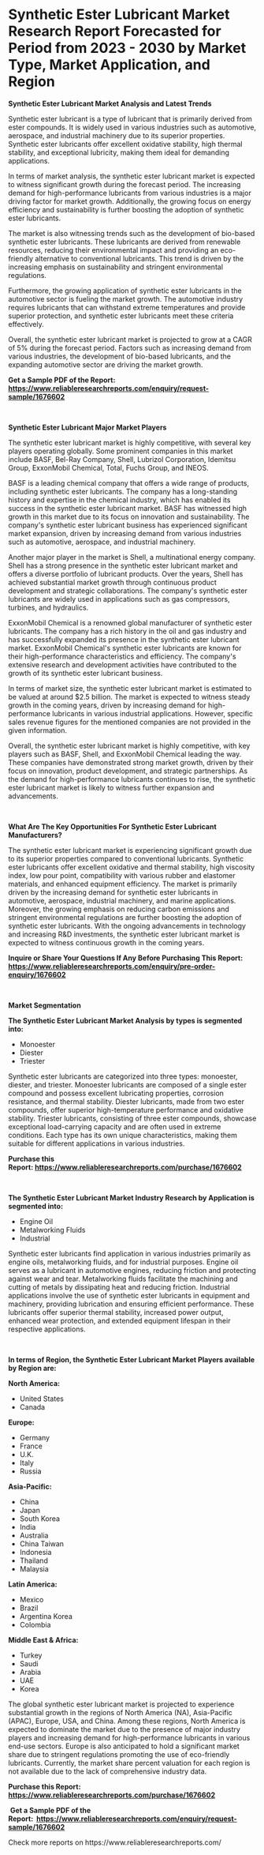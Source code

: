 <p><h1>Synthetic Ester Lubricant Market Research Report Forecasted for Period from 2023 -  2030 by Market Type, Market Application, and Region</h1></p><p><strong>Synthetic Ester Lubricant Market Analysis and Latest Trends</strong></p>
<p><p>Synthetic ester lubricant is a type of lubricant that is primarily derived from ester compounds. It is widely used in various industries such as automotive, aerospace, and industrial machinery due to its superior properties. Synthetic ester lubricants offer excellent oxidative stability, high thermal stability, and exceptional lubricity, making them ideal for demanding applications.</p><p>In terms of market analysis, the synthetic ester lubricant market is expected to witness significant growth during the forecast period. The increasing demand for high-performance lubricants from various industries is a major driving factor for market growth. Additionally, the growing focus on energy efficiency and sustainability is further boosting the adoption of synthetic ester lubricants.</p><p>The market is also witnessing trends such as the development of bio-based synthetic ester lubricants. These lubricants are derived from renewable resources, reducing their environmental impact and providing an eco-friendly alternative to conventional lubricants. This trend is driven by the increasing emphasis on sustainability and stringent environmental regulations.</p><p>Furthermore, the growing application of synthetic ester lubricants in the automotive sector is fueling the market growth. The automotive industry requires lubricants that can withstand extreme temperatures and provide superior protection, and synthetic ester lubricants meet these criteria effectively.</p><p>Overall, the synthetic ester lubricant market is projected to grow at a CAGR of 5% during the forecast period. Factors such as increasing demand from various industries, the development of bio-based lubricants, and the expanding automotive sector are driving the market growth.</p></p>
<p><strong>Get a Sample PDF of the Report:&nbsp; <a href="https://www.reliableresearchreports.com/enquiry/request-sample/1676602">https://www.reliableresearchreports.com/enquiry/request-sample/1676602</a></strong></p>
<p>&nbsp;</p>
<p><strong>Synthetic Ester Lubricant Major Market Players</strong></p>
<p><p>The synthetic ester lubricant market is highly competitive, with several key players operating globally. Some prominent companies in this market include BASF, Bel-Ray Company, Shell, Lubrizol Corporation, Idemitsu Group, ExxonMobil Chemical, Total, Fuchs Group, and INEOS.</p><p>BASF is a leading chemical company that offers a wide range of products, including synthetic ester lubricants. The company has a long-standing history and expertise in the chemical industry, which has enabled its success in the synthetic ester lubricant market. BASF has witnessed high growth in this market due to its focus on innovation and sustainability. The company's synthetic ester lubricant business has experienced significant market expansion, driven by increasing demand from various industries such as automotive, aerospace, and industrial machinery.</p><p>Another major player in the market is Shell, a multinational energy company. Shell has a strong presence in the synthetic ester lubricant market and offers a diverse portfolio of lubricant products. Over the years, Shell has achieved substantial market growth through continuous product development and strategic collaborations. The company's synthetic ester lubricants are widely used in applications such as gas compressors, turbines, and hydraulics.</p><p>ExxonMobil Chemical is a renowned global manufacturer of synthetic ester lubricants. The company has a rich history in the oil and gas industry and has successfully expanded its presence in the synthetic ester lubricant market. ExxonMobil Chemical's synthetic ester lubricants are known for their high-performance characteristics and efficiency. The company's extensive research and development activities have contributed to the growth of its synthetic ester lubricant business.</p><p>In terms of market size, the synthetic ester lubricant market is estimated to be valued at around $2.5 billion. The market is expected to witness steady growth in the coming years, driven by increasing demand for high-performance lubricants in various industrial applications. However, specific sales revenue figures for the mentioned companies are not provided in the given information.</p><p>Overall, the synthetic ester lubricant market is highly competitive, with key players such as BASF, Shell, and ExxonMobil Chemical leading the way. These companies have demonstrated strong market growth, driven by their focus on innovation, product development, and strategic partnerships. As the demand for high-performance lubricants continues to rise, the synthetic ester lubricant market is likely to witness further expansion and advancements.</p></p>
<p>&nbsp;</p>
<p><strong>What Are The Key Opportunities For Synthetic Ester Lubricant Manufacturers?</strong></p>
<p><p>The synthetic ester lubricant market is experiencing significant growth due to its superior properties compared to conventional lubricants. Synthetic ester lubricants offer excellent oxidative and thermal stability, high viscosity index, low pour point, compatibility with various rubber and elastomer materials, and enhanced equipment efficiency. The market is primarily driven by the increasing demand for synthetic ester lubricants in automotive, aerospace, industrial machinery, and marine applications. Moreover, the growing emphasis on reducing carbon emissions and stringent environmental regulations are further boosting the adoption of synthetic ester lubricants. With the ongoing advancements in technology and increasing R&D investments, the synthetic ester lubricant market is expected to witness continuous growth in the coming years.</p></p>
<p><strong>Inquire or Share Your Questions If Any Before Purchasing This Report: <a href="https://www.reliableresearchreports.com/enquiry/pre-order-enquiry/1676602">https://www.reliableresearchreports.com/enquiry/pre-order-enquiry/1676602</a></strong></p>
<p>&nbsp;</p>
<p><strong>Market Segmentation</strong></p>
<p><strong>The Synthetic Ester Lubricant Market Analysis by types is segmented into:</strong></p>
<p><ul><li>Monoester</li><li>Diester</li><li>Triester</li></ul></p>
<p><p>Synthetic ester lubricants are categorized into three types: monoester, diester, and triester. Monoester lubricants are composed of a single ester compound and possess excellent lubricating properties, corrosion resistance, and thermal stability. Diester lubricants, made from two ester compounds, offer superior high-temperature performance and oxidative stability. Triester lubricants, consisting of three ester compounds, showcase exceptional load-carrying capacity and are often used in extreme conditions. Each type has its own unique characteristics, making them suitable for different applications in various industries.</p></p>
<p><strong>Purchase this Report:&nbsp;<a href="https://www.reliableresearchreports.com/purchase/1676602">https://www.reliableresearchreports.com/purchase/1676602</a></strong></p>
<p>&nbsp;</p>
<p><strong>The Synthetic Ester Lubricant Market Industry Research by Application is segmented into:</strong></p>
<p><ul><li>Engine Oil</li><li>Metalworking Fluids</li><li>Industrial</li></ul></p>
<p><p>Synthetic ester lubricants find application in various industries primarily as engine oils, metalworking fluids, and for industrial purposes. Engine oil serves as a lubricant in automotive engines, reducing friction and protecting against wear and tear. Metalworking fluids facilitate the machining and cutting of metals by dissipating heat and reducing friction. Industrial applications involve the use of synthetic ester lubricants in equipment and machinery, providing lubrication and ensuring efficient performance. These lubricants offer superior thermal stability, increased power output, enhanced wear protection, and extended equipment lifespan in their respective applications.</p></p>
<p>&nbsp;</p>
<p><strong>In terms of Region, the Synthetic Ester Lubricant Market Players available by Region are:</strong></p>
<p>
    <p> <strong> North America: </strong>
        <ul>
            <li>United States</li>
            <li>Canada</li>
        </ul>
        </p> 
    <p> <strong> Europe: </strong>
        <ul>
            <li>Germany</li>
            <li>France</li>
            <li>U.K.</li>
            <li>Italy</li>
            <li>Russia</li>
        </ul>
        </p> 
    <p> <strong> Asia-Pacific: </strong>
        <ul>
            <li>China</li>
            <li>Japan</li>
            <li>South Korea</li>
            <li>India</li>
            <li>Australia</li>
            <li>China Taiwan</li>
            <li>Indonesia</li>
            <li>Thailand</li>
            <li>Malaysia</li>
        </ul>
        </p> 
    <p> <strong> Latin America: </strong>
        <ul>
            <li>Mexico</li>
            <li>Brazil</li>
            <li>Argentina Korea</li>
            <li>Colombia</li>
        </ul>
        </p> 
    <p> <strong> Middle East & Africa: </strong>
        <ul>
            <li>Turkey</li>
            <li>Saudi</li>
            <li>Arabia</li>
            <li>UAE</li>
            <li>Korea</li>
        </ul>
    </p>
    </p>
<p><p>The global synthetic ester lubricant market is projected to experience substantial growth in the regions of North America (NA), Asia-Pacific (APAC), Europe, USA, and China. Among these regions, North America is expected to dominate the market due to the presence of major industry players and increasing demand for high-performance lubricants in various end-use sectors. Europe is also anticipated to hold a significant market share due to stringent regulations promoting the use of eco-friendly lubricants. Currently, the market share percent valuation for each region is not available due to the lack of comprehensive industry data.</p></p>
<p><strong>Purchase this Report: <a href="https://www.reliableresearchreports.com/purchase/1676602">https://www.reliableresearchreports.com/purchase/1676602</a></strong></p>
<p>&nbsp;<strong>Get a Sample PDF of the Report:&nbsp;&nbsp;<a href="https://www.reliableresearchreports.com/enquiry/request-sample/1676602">https://www.reliableresearchreports.com/enquiry/request-sample/1676602</a></strong></p>
<p><strong></strong></p>
<p>Check more reports on https://www.reliableresearchreports.com/</p>